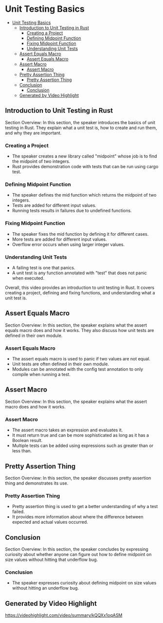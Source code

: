 # Unit Testing Basics

<!--ts-->
* [Unit Testing Basics](#unit-testing-basics)
   * [Introduction to Unit Testing in Rust](#introduction-to-unit-testing-in-rust)
      * [Creating a Project](#creating-a-project)
      * [Defining Midpoint Function](#defining-midpoint-function)
      * [Fixing Midpoint Function](#fixing-midpoint-function)
      * [Understanding Unit Tests](#understanding-unit-tests)
   * [Assert Equals Macro](#assert-equals-macro)
      * [Assert Equals Macro](#assert-equals-macro-1)
   * [Assert Macro](#assert-macro)
      * [Assert Macro](#assert-macro-1)
   * [Pretty Assertion Thing](#pretty-assertion-thing)
      * [Pretty Assertion Thing](#pretty-assertion-thing-1)
   * [Conclusion](#conclusion)
      * [Conclusion](#conclusion-1)
   * [Generated by Video Highlight](#generated-by-video-highlight)

<!-- Created by https://github.com/ekalinin/github-markdown-toc -->
<!-- Added by: runner, at: Thu Apr 20 13:25:56 UTC 2023 -->

<!--te-->

## Introduction to Unit Testing in Rust

Section Overview: In this section, the speaker introduces the basics of unit testing in Rust. They explain what a unit
test is, how to create and run them, and why they are important.

### Creating a Project

- The speaker creates a new library called "midpoint" whose job is to find the midpoint of two integers.
- Rust provides demonstration code with tests that can be run using cargo test.

### Defining Midpoint Function

- The speaker defines the mid function which returns the midpoint of two integers.
- Tests are added for different input values.
- Running tests results in failures due to undefined functions.

### Fixing Midpoint Function

- The speaker fixes the mid function by defining it for different cases.
- More tests are added for different input values.
- Overflow error occurs when using larger integer values.

### Understanding Unit Tests

- A failing test is one that panics.
- A unit test is any function annotated with "test" that does not panic when executed.

Overall, this video provides an introduction to unit testing in Rust. It covers creating a project, defining and fixing
functions, and understanding what a unit test is.

## Assert Equals Macro

Section Overview: In this section, the speaker explains what the assert equals macro does and how it works. They also
discuss how unit tests are defined in their own module.

### Assert Equals Macro

- The assert equals macro is used to panic if two values are not equal.
- Unit tests are often defined in their own module.
- Modules can be annotated with the config test annotation to only compile when running a test.

## Assert Macro

Section Overview: In this section, the speaker explains what the assert macro does and how it works.

### Assert Macro

- The assert macro takes an expression and evaluates it.
- It must return true and can be more sophisticated as long as it has a Boolean result.
- Multiple tests can be added using expressions such as greater than or less than.

## Pretty Assertion Thing

Section Overview: In this section, the speaker discusses pretty assertion thing and demonstrates its use.

### Pretty Assertion Thing

- Pretty assertion thing is used to get a better understanding of why a test failed.
- It provides more information about where the difference between expected and actual values occurred.

## Conclusion

Section Overview: In this section, the speaker concludes by expressing curiosity about whether anyone can figure out how
to define midpoint on size values without hitting that underflow bug.

### Conclusion

- The speaker expresses curiosity about defining midpoint on size values without hitting an underflow bug.

## Generated by Video Highlight

https://videohighlight.com/video/summary/kQQXx1oqASM